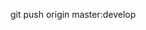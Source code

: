 <!--
 * @Author: wjn
 * @Date: 2020-05-03 19:19:13
 * @LastEditors: wjn
 * @LastEditTime: 2020-05-03 19:19:22
 -->


git push origin master:develop